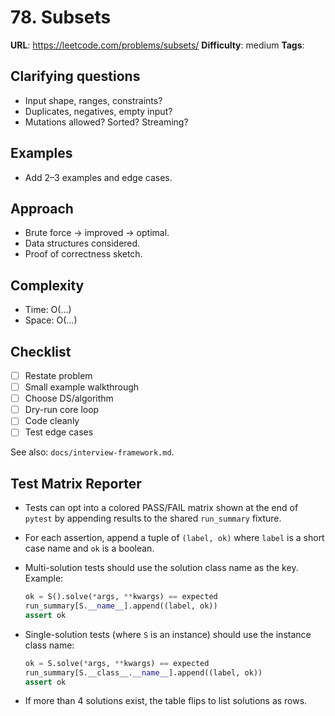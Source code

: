 
# 78. Subsets

**URL**: https://leetcode.com/problems/subsets/
**Difficulty**: medium
**Tags**: 

## Clarifying questions
- Input shape, ranges, constraints?
- Duplicates, negatives, empty input?
- Mutations allowed? Sorted? Streaming?

## Examples
- Add 2–3 examples and edge cases.

## Approach
- Brute force -> improved -> optimal.
- Data structures considered.
- Proof of correctness sketch.

## Complexity
- Time: O(...)
- Space: O(...)

## Checklist
- [ ] Restate problem
- [ ] Small example walkthrough
- [ ] Choose DS/algorithm
- [ ] Dry-run core loop
- [ ] Code cleanly
- [ ] Test edge cases

See also: `docs/interview-framework.md`.

## Test Matrix Reporter
- Tests can opt into a colored PASS/FAIL matrix shown at the end of `pytest` by appending results to the shared `run_summary` fixture.
- For each assertion, append a tuple of `(label, ok)` where `label` is a short case name and `ok` is a boolean.
- Multi-solution tests should use the solution class name as the key. Example:

  ```python
  ok = S().solve(*args, **kwargs) == expected
  run_summary[S.__name__].append((label, ok))
  assert ok
  ```

- Single-solution tests (where `S` is an instance) should use the instance class name:

  ```python
  ok = S.solve(*args, **kwargs) == expected
  run_summary[S.__class__.__name__].append((label, ok))
  assert ok
  ```

- If more than 4 solutions exist, the table flips to list solutions as rows.
